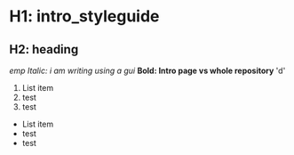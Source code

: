 H1: intro_styleguide
================
H2: heading
-----------
*emp*
*Italic: *i am writing using a gui**
**Bold: Intro page vs whole repository**
'd'
1. List item
2. test
3. test
 - List item
 - test
 - test
